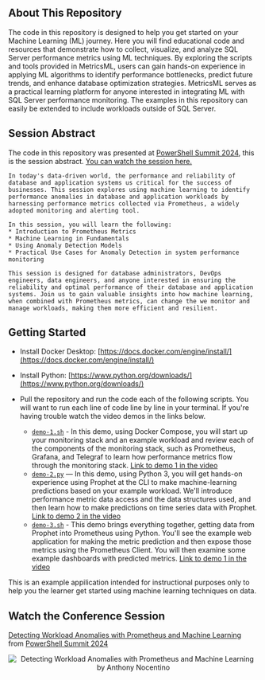 ## About This Repository

The code in this repository is designed to help you get started on your Machine Learning (ML) journey. Here you will find educational code and resources that demonstrate how to collect, visualize, and analyze SQL Server performance metrics using ML techniques. By exploring the scripts and tools provided in MetricsML, users can gain hands-on experience in applying ML algorithms to identify performance bottlenecks, predict future trends, and enhance database optimization strategies. MetricsML serves as a practical learning platform for anyone interested in integrating ML with SQL Server performance monitoring. The examples in this repository can easily be extended to include workloads outside of SQL Server. 


## Session Abstract

The code in this repository was presented at [PowerShell Summit 2024](https://www.powershellsummit.org/), this is the session abstract. [You can watch the session here.](https://www.youtube.com/watch?v=AleqE33JTgU)

    In today's data-driven world, the performance and reliability of database and application systems us critical for the success of businesses. This session explores using machine learning to identify performance anomalies in database and application workloads by harnessing performance metrics collected via Prometheus, a widely adopted monitoring and alerting tool.

    In this session, you will learn the following:
    * Introduction to Prometheus Metrics
    * Machine Learning in Fundamentals
    * Using Anomaly Detection Models
    * Practical Use Cases for Anomaly Detection in system performance monitoring

    This session is designed for database administrators, DevOps engineers, data engineers, and anyone interested in ensuring the reliability and optimal performance of their database and application systems. Join us to gain valuable insights into how machine learning, when combined with Prometheus metrics, can change the we monitor and manage workloads, making them more efficient and resilient.


## Getting Started

* Install Docker Desktop: [https://docs.docker.com/engine/install/](https://docs.docker.com/engine/install/)

* Install Python: [https://www.python.org/downloads/](https://www.python.org/downloads/)

* Pull the repository and run the code each of the following scripts. You will want to run each line of code line by line in your terminal. If you're having trouble watch the video demos in the links below.

  * [`demo-1.sh`](https://github.com/nocentino/MetricsML/blob/main/demo-1.sh) - In this demo, using Docker Compose, you will start up your monitoring stack and an example workload and review each of the components of the monitoring stack, such as Prometheus, Grafana, and Telegraf to learn how performance metrics flow through the monitoring stack. [Link to demo 1 in the video](https://youtu.be/AleqE33JTgU?si=9A-N-8L0L34jXr7p&t=969)
  * [`demo-2.py`](https://github.com/nocentino/MetricsML/blob/main/demo-2.sh) — In this demo, using Python 3, you will get hands-on experience using Prophet at the CLI to make machine-learning predictions based on your example workload. We'll introduce performance metric data access and the data structures used, and then learn how to make predictions on time series data with Prophet. [Link to demo 2 in the video](https://youtu.be/AleqE33JTgU?si=4RL4If1CDtiPi1rz&t=2462)
  * [`demo-3.sh`](https://github.com/nocentino/MetricsML/blob/main/demo-3.sh) - This demo brings everything together, getting data from Prophet into Prometheus using Python. You'll see the example web application for making the metric prediction and then expose those metrics using the Prometheus Client. You will then examine some example dashboards with predicted metrics. [Link to demo 1 in the video](https://youtu.be/AleqE33JTgU?si=Gj04BIFs6rN9vNYs&t=3259)

This is an example appilication intended for instructional purposes only to help you the learner get started using machine learning techniques on data.

## Watch the Conference Session

[Detecting Workload Anomalies with Prometheus and Machine Learning](https://www.youtube.com/watch?v=AleqE33JTgU) from [PowerShell Summit 2024](https://www.powershellsummit.org/)

<p align="center">
  <img href="https://www.youtube.com/watch?v=AleqE33JTgU" src="https://www.nocentino.com/images/MetricsML_PowerShellSummit.png" alt="Detecting Workload Anomalies with Prometheus and Machine Learning by Anthony Nocentino" />
</p>
